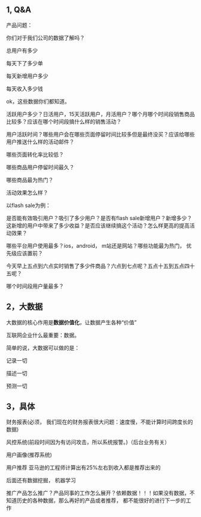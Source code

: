 ## 1, Q&A

产品问题：

你们对于我们公司的数据了解吗？

总用户有多少

每天下了多少单

每天新增用户多少

每天收入多少钱

ok，这些数据你们都知道。



活跃用户多少？日活用户，15天活跃用户，月活用户？哪个月哪个时间段销售商品比较多？应该在哪个时间段搞什么样的销售活动？



用户活跃时间？哪些用户会在哪些页面停留时间比较多但是最终没买？应该给哪些用户推送什么样的活动邮件？



哪些页面转化率比较低？

哪些商品用户停留时间最久？

哪些商品最为热门？



活动效果怎么样？

以flash sale为例：

是否能有效吸引用户？吸引了多少用户？是否有flash sale新增用户？新增多少？这新增的用户中带来了多少收益？是否应该继续搞这个活动？怎么样更高的提高活动效果？



哪些平台用户使用最多？ios，android， m站还是网站？哪些功能最为热门， 优先级应该置前？



今天早上五点到六点实时销售了多少件商品？六点到七点呢？五点十五到五点四十五呢？

哪个时间段用户量最多？



## 2，大数据

大数据的核心作用是**数据价值化**，让数据产生各种“价值”

互联网企业什么最重要：数据。



简单的说，大数据可以做的是：

记录一切

描述一切

预测一切



## 3，具体

财务报表(必须， 我们现在的财务报表很大问题：速度慢，不能计算时间跨度长的数据)

风控系统(前段时间因为有访问攻击，所以系统报警。)（后台业务有关）

用户画像(推荐系统)

用户推荐  亚马逊的工程师计算出有25%左右到收入都是推荐出来的



后面还有数据挖掘， 机器学习



推广产品怎么推广？产品同事的工作怎么展开？依赖数据！！！如果没有数据，不知道历史的各种数据，那么再好的产品或者推荐， 都不能很好的进行下一步的工作







